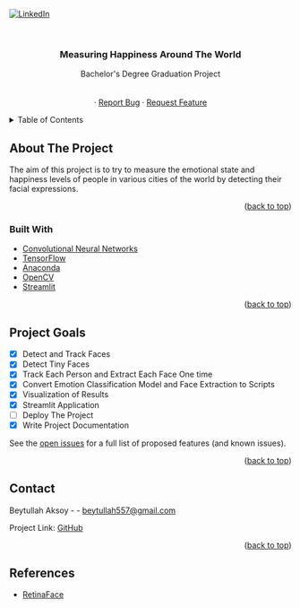 
<div id="top"></div>

[![LinkedIn][linkedin-shield]][linkedin-url]



<!-- PROJECT LOGO -->
<br />
<div align="center">
  

  <h3 align="center">Measuring Happiness Around The World</h3>

  <p align="center">
    Bachelor's Degree Graduation Project
    <br />
    <a href=""></a>
    <br />
    <br />
    <a href=""></a>
    ·
    <a href="https://github.com/BeytullahAksoy/measuring-happiness-around-the-world/issues">Report Bug</a>
    ·
    <a href="https://github.com/BeytullahAksoy/measuring-happiness-around-the-world/issues">Request Feature</a>
  </p>
</div>



<!-- TABLE OF CONTENTS -->
<details>
  <summary>Table of Contents</summary>
  <ol>
    <li>
      <a href="#about-the-project">About The Project</a>
      <ul>
        <li><a href="#built-with">Built With</a></li>
      </ul>
    </li>
   <li><a href="#usage">Usage</a></li>
   <li><a href="#roadmap">Roadmap</a></li>
   <li><a href="#contributing">Contributing</a></li>
   <li><a href="#contact">Contact</a></li>
   <li><a href="#acknowledgments">Acknowledgments</a></li>
  </ol>
</details>



<!-- ABOUT THE PROJECT -->
## About The Project

The aim of this project is to try to measure the emotional state and happiness levels of people in various cities of the world by detecting their facial expressions.



<p align="right">(<a href="#top">back to top</a>)</p>



### Built With



* [Convolutional Neural Networks](https://en.wikipedia.org/wiki/Convolutional_neural_network)
* [TensorFlow](https://www.tensorflow.org)
* [Anaconda](https://www.anaconda.com/)
* [OpenCV](https://opencv.org)
* [Streamlit](https://streamlit.io/)
<p align="right">(<a href="#top">back to top</a>)</p>



<!-- ROADMAP -->
## Project Goals

- [x] Detect and Track Faces
- [x] Detect Tiny Faces
- [x] Track Each Person and Extract Each Face One time
- [x] Convert Emotion Classification Model and Face Extraction to Scripts
- [x] Visualization of Results
- [x] Streamlit Application
- [ ] Deploy The Project
- [x] Write Project Documentation

See the [open issues](https://github.com/BeytullahAksoy/measuring-happiness-around-the-world/issues) for a full list of proposed features (and known issues).

<p align="right">(<a href="#top">back to top</a>)</p>







<!-- CONTACT -->
## Contact

Beytullah Aksoy -  - beytullah557@gmail.com

Project Link: [GitHub](https://github.com/BeytullahAksoy/measuring-happiness-around-the-world)

<p align="right">(<a href="#top">back to top</a>)</p>

[linkedin-shield]: https://img.shields.io/badge/-LinkedIn-black.svg?style=for-the-badge&logo=linkedin&colorB=555
[linkedin-url]:https://www.linkedin.com/in/beytullah-aksoy-a08583149/

## References
* [RetinaFace](https://github.com/serengil/retinaface)

